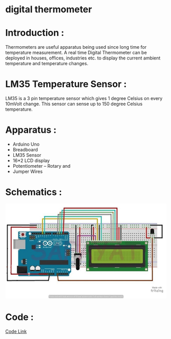 # digital thermometer
# Introduction :
Thermometers are useful apparatus being used since long time for temperature measurement. A real time Digital Thermometer can be deployed in houses, offices, industries etc. to display the current ambient temperature and temperature changes.
# LM35 Temperature Sensor : 
LM35 is a 3 pin temperature sensor which gives 1 degree Celsius on every 10mVolt change. This sensor can sense up to 150 degree Celsius temperature.
# Apparatus : 
* Arduino Uno
* Breadboard
* LM35 Sensor
* 16*2 LCD display
* Potentiometer – Rotary and
* Jumper Wires
# Schematics : 
![Schematics](lcd-thermometer.jpg)
# Code : 
[Code Link](Digital_Thermometer.ino)

 
